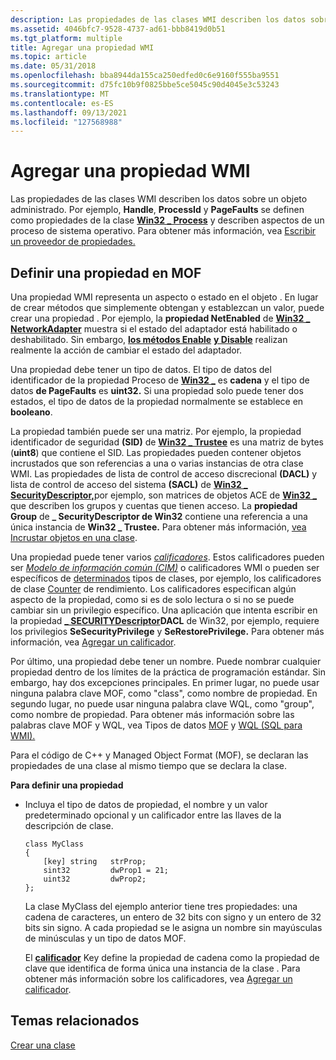 ```yaml
---
description: Las propiedades de las clases WMI describen los datos sobre un objeto administrado.
ms.assetid: 4046bfc7-9528-4737-ad61-bbb8419d0b51
ms.tgt_platform: multiple
title: Agregar una propiedad WMI
ms.topic: article
ms.date: 05/31/2018
ms.openlocfilehash: bba8944da155ca250edfed0c6e9160f555ba9551
ms.sourcegitcommit: d75fc10b9f0825bbe5ce5045c90d4045e3c53243
ms.translationtype: MT
ms.contentlocale: es-ES
ms.lasthandoff: 09/13/2021
ms.locfileid: "127568988"
---
```

# <a name="adding-a-wmi-property"></a>Agregar una propiedad WMI

Las propiedades de las clases WMI describen los datos sobre un objeto administrado. Por ejemplo, **Handle**, **ProcessId** y **PageFaults** se definen como propiedades de la clase [**Win32 \_ Process**](/windows/desktop/CIMWin32Prov/win32-process) y describen aspectos de un proceso de sistema operativo. Para obtener más información, vea [Escribir un proveedor de propiedades.](writing-a-property-provider.md)

## <a name="defining-a-property-in-mof"></a>Definir una propiedad en MOF

Una propiedad WMI representa un aspecto o estado en el objeto . En lugar de crear métodos que simplemente obtengan y establezcan un valor, puede crear una propiedad . Por ejemplo, la **propiedad NetEnabled** de [**Win32 \_ NetworkAdapter**](/windows/desktop/CIMWin32Prov/win32-networkadapter) muestra si el estado del adaptador está habilitado o deshabilitado. Sin embargo, [**los métodos Enable**](/windows/desktop/CIMWin32Prov/enable-method-in-class-win32-networkadapter) [**y Disable**](/windows/desktop/CIMWin32Prov/disable-method-in-class-win32-networkadapter) realizan realmente la acción de cambiar el estado del adaptador.

Una propiedad debe tener un tipo de datos. El tipo de datos del  identificador de la propiedad Proceso de [**Win32 \_**](/windows/desktop/CIMWin32Prov/win32-process) es **cadena** y el tipo de datos **de PageFaults** es **uint32.** Si una propiedad solo puede tener dos estados, el tipo de datos de la propiedad normalmente se establece en **booleano**.

La propiedad también puede ser una matriz. Por ejemplo, la propiedad identificador de seguridad **(SID)** de [**Win32 \_ Trustee**](/previous-versions/windows/desktop/secrcw32prov/win32-trustee) es una matriz de bytes (**uint8**) que contiene el SID. Las propiedades pueden contener objetos incrustados que son referencias a una o varias instancias de otra clase WMI. Las propiedades de lista de control de acceso discrecional **(DACL)** y lista de control de acceso del sistema **(SACL)** de [**Win32 \_ SecurityDescriptor,**](/previous-versions/windows/desktop/secrcw32prov/win32-securitydescriptor)por ejemplo, son matrices de objetos ACE de [**Win32 \_**](/previous-versions/windows/desktop/secrcw32prov/win32-ace) que describen los grupos y cuentas que tienen acceso. La **propiedad Group** de **\_ SecurityDescriptor de Win32** contiene una referencia a una única instancia de **Win32 \_ Trustee.** Para obtener más información, [vea Incrustar objetos en una clase](embedded-objects.md).

Una propiedad puede tener varios [*calificadores*](gloss-q.md). Estos calificadores pueden ser [*Modelo de información común (CIM)*](gloss-c.md) o calificadores WMI o pueden ser específicos de [determinados](wmi-qualifiers.md) tipos de clases, por ejemplo, los calificadores de clase [Counter](qualifiers-specific-to-wmi-performance-classes.md) de rendimiento. Los calificadores especifican algún aspecto de la propiedad, como si es de solo lectura o si no se puede cambiar sin un privilegio específico. Una aplicación que intenta escribir en la propiedad [**\_ SECURITYDescriptor**](/previous-versions/windows/desktop/secrcw32prov/win32-securitydescriptor)**DACL** de Win32, por ejemplo, requiere los privilegios **SeSecurityPrivilege** y **SeRestorePrivilege.** Para obtener más información, vea [Agregar un calificador](adding-a-qualifier.md).

Por último, una propiedad debe tener un nombre. Puede nombrar cualquier propiedad dentro de los límites de la práctica de programación estándar. Sin embargo, hay dos excepciones principales. En primer lugar, no puede usar ninguna palabra clave MOF, como "class", como nombre de propiedad. En segundo lugar, no puede usar ninguna palabra clave WQL, como "group", como nombre de propiedad. Para obtener más información sobre las palabras clave MOF y WQL, vea Tipos de datos [MOF](mof-data-types.md) y [WQL (SQL para WMI).](wql-sql-for-wmi.md)

Para el código de C++ y Managed Object Format (MOF), se declaran las propiedades de una clase al mismo tiempo que se declara la clase.

**Para definir una propiedad**

-   Incluya el tipo de datos de propiedad, el nombre y un valor predeterminado opcional y un calificador entre las llaves de la descripción de clase.

    ``` syntax
    class MyClass 
    {
        [key] string   strProp;
        sint32         dwProp1 = 21;
        uint32         dwProp2;
    };
    ```

    La clase MyClass del ejemplo anterior tiene tres propiedades: una cadena de caracteres, un entero de 32 bits con signo y un entero de 32 bits sin signo. A cada propiedad se le asigna un nombre sin mayúsculas de minúsculas y un tipo de datos MOF.

    El [**calificador**](key-qualifier.md) Key define la propiedad de cadena como la propiedad de clave que identifica de forma única una instancia de la clase . Para obtener más información sobre los calificadores, vea [Agregar un calificador](adding-a-qualifier.md).

## <a name="related-topics"></a>Temas relacionados

<dl> <dt>

[Crear una clase](creating-a-class.md)
</dt> </dl>

 

 
